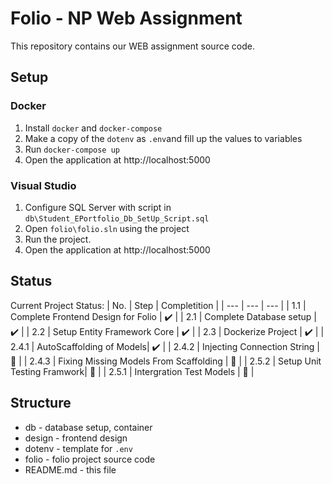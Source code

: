 # Folio - NP Web Assignment
This repository contains our WEB assignment source code.

## Setup 
### Docker
1. Install `docker` and `docker-compose`
2. Make a copy of the `dotenv` as `.env`and fill up the values to variables
3. Run `docker-compose up`
4. Open the application at http://localhost:5000

### Visual Studio
1. Configure SQL Server with script in `db\Student_EPortfolio_Db_SetUp_Script.sql`
2. Open `folio\folio.sln` using the project
3. Run the project.
4. Open the application at http://localhost:5000

## Status
Current Project Status:
| No. | Step | Completition |
| --- | --- | --- |
| 1.1 | Complete Frontend Design for Folio | :heavy_check_mark: |
| 2.1 | Complete Database setup | :heavy_check_mark: |
| 2.2 | Setup Entity Framework Core | :heavy_check_mark: |
| 2.3 | Dockerize Project | :heavy_check_mark: |
| 2.4.1 | AutoScaffolding of Models| :heavy_check_mark: |
| 2.4.2 | Injecting Connection String | :construction: |
| 2.4.3 | Fixing Missing Models From Scaffolding | :construction: |
| 2.5.2 | Setup Unit Testing Framwork| :construction: |
| 2.5.1 | Intergration Test Models | :construction: |


## Structure
- db - database setup, container
- design - frontend design
- dotenv - template for `.env` 
- folio - folio project source code
- README.md - this file
